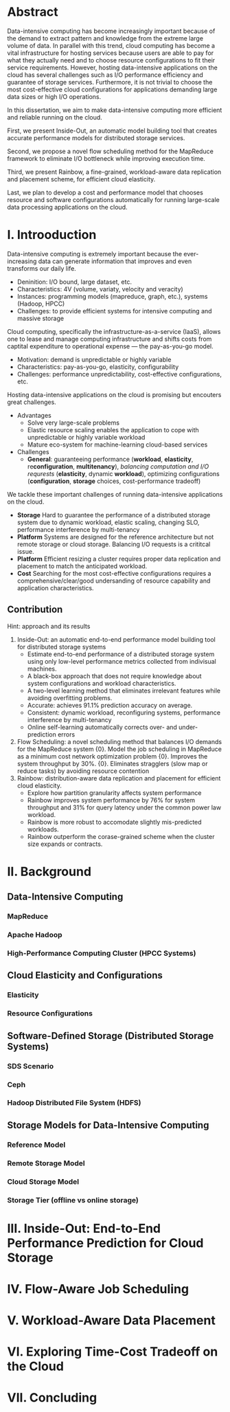 # Abstract

Data-intensive computing has become increasingly important because of the demand to extract pattern and knowledge from the extreme large volume of data.  In parallel with this trend, cloud computing has become a vital infrastructure for hosting services because users are able to pay for what they actually need and to choose resource configurations to fit their service requirements. However, hosting data-intensive applications on the cloud has several challenges such as I/O performance efficiency and guarantee of storage services. Furthermore, it is not trivial to choose the most cost-effective cloud configurations for applications demanding large data sizes or high I/O operations.

In this dissertation, we aim to make data-intensive computing more efficient and reliable running on the cloud.

First, we present Inside-Out, an automatic model building tool that creates accurate performance models for distributed storage services.

Second, we propose a novel flow scheduling method for the MapReduce framework to eliminate I/O bottleneck while improving execution time.

Third, we present Rainbow, a fine-grained, workload-aware data replication and placement scheme, for efficient cloud elasticity.		

Last, we plan to develop a cost and performance model that chooses resource and software configurations automatically for running large-scale data processing applications on the cloud.	


# I. Introoduction

Data-intensive computing is extremely important because the ever-increasing data can generate information that improves and even transforms our daily life.

* Deninition: I/O bound, large dataset, etc.
* Characteristics: 4V (volume, variaty, velocity and veracity)
* Instances: programming models (mapreduce, graph, etc.), systems (Hadoop, HPCC)
* Challenges: to provide efficient systems for intensive computing and massive storage



Cloud computing, specifically the infrastructure-as-a-service (IaaS), allows one to lease and manage computing infrastructure and shifts costs from captital expenditure to operational expense — the pay-as-you-go model.

* Motivation: demand is unpredictable or highly variable
* Characteristics: pay-as-you-go, elasticity, configurability
* Challenges: performance unpredictability, cost-effective configurations, etc.

Hosting data-intensive applications on the cloud is promising but encouters great challenges.

* Advantages
  * Solve very large-scale problems
  * Elastic resource scaling enables the application to cope with unpredictable or highly variable workload
  * Mature eco-system for machine-learning cloud-based services
* Challenges
  * **General**: guaranteeing performance (**workload**, **elasticity**, re**configuration**, **multitenancy**), *balancing computation and I/O requrests* (**elasticity**, dynamic **workload**), optimizing configurations (**configuration**, **storage** choices, cost-performance tradeoff)

We tackle these important challenges of running data-intensive applications on the cloud.

* **Storage** Hard to guarantee the performance of a distributed storage system due to dynamic workload, elastic scaling, changing SLO, performance interference by multi-tenancy
* **Platform** Systems are designed for the reference architecture but not remote storage or cloud storage. Balancing I/O requests is a crititcal issue.
* **Platform** Efficient resizing a cluster requires proper data replication and placement to match the anticipated workload.
* **Cost** Searching for the most cost-effective configurations requires a comprehensive/clear/good undersanding of resource capability and application characteristics.







## Contribution



Hint: approach and its results

1. Inside-Out: an automatic end-to-end performance model building tool for distributed storage systems
   * Estimate end-to-end performance of a distributed storage system using only low-level performance metrics collected from indivisual machines.
   * A black-box approach that does not require knowledge about system configurations and workload characteristics.
   * A two-level learning method that eliminates irrelevant features while avoiding overfitting problems.
   * Accurate: achieves 91.1% prediction accuracy on average.
   * Consistent: dynamic workload, reconfiguring systems, performance interference by multi-tenancy
   * Online self-learning automatically corrects over- and under-prediction errors
2. Flow Scheduling: a novel scheduling method that balances I/O demands for the MapReduce system
   {0}. Model the job scheduling in MapReduce as a minimum cost network optimization problem
   {0}. Improves the system throughput by 30%.
   {0}. Eliminates stragglers (slow map or reduce tasks) by avoiding resource contention	
3. Rainbow: distribution-aware data replication and placement for efficient cloud elasticity.
   * Explore how partition granularity affects system performance
   * Rainbow improves system performance by 76% for system throughput and 31% for query latency under the common power law workload.
   * Rainbow is more robust to accomodate slightly mis-predicted workloads.
   * Rainbow outperform the corase-grained scheme when the cluster size expands or contracts.



# II. Background

## Data-Intensive Computing

### MapReduce
### Apache Hadoop
### High-Performance Computing Cluster (HPCC Systems)


## Cloud Elasticity and Configurations
### Elasticity
### Resource Configurations

## Software-Defined Storage (Distributed Storage Systems)

### SDS Scenario
### Ceph
### Hadoop Distributed File System (HDFS)



## Storage Models for Data-Intensive Computing

### Reference Model
### Remote Storage Model
### Cloud Storage Model
### Storage Tier (offline vs online storage)


# III. Inside-Out: End-to-End Performance Prediction for Cloud Storage

# IV. Flow-Aware Job Scheduling

# V. Workload-Aware Data Placement

# VI. Exploring Time-Cost Tradeoff on the Cloud

# VII. Concluding




